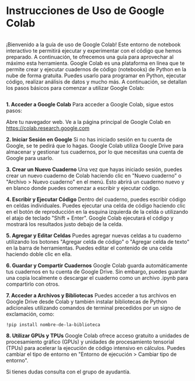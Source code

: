 # Instrucciones de Uso de Google Colab
```
```

¡Bienvenido a la guía de uso de Google Colab!
Este entorno de notebook interactivo te permitirá ejecutar y experimentar con el código que hemos preparado. A continuación, te ofrecemos una guía para aprovechar al máximo esta herramienta.
Google Colab es una plataforma en línea que te permite crear y ejecutar cuadernos de código (notebooks) de Python en la nube de forma gratuita. Puedes usarlo para programar en Python, ejecutar código, realizar análisis de datos y mucho más. A continuación, se detallan los pasos básicos para comenzar a utilizar Google Colab:
```
```

**1. Acceder a Google Colab**
Para acceder a Google Colab, sigue estos pasos:

 Abre tu navegador web.
 Ve a la página principal de Google Colab     en https://colab.research.google.com


**2. Iniciar Sesión en Google**
Si no has iniciado sesión en tu cuenta de Google, se te pedirá que lo hagas. Google Colab utiliza Google Drive para almacenar y gestionar tus cuadernos, por lo que necesitas una cuenta de Google para usarlo.

**3. Crear un Nuevo Cuaderno**
Una vez que hayas iniciado sesión, puedes crear un nuevo cuaderno de Colab haciendo clic en "Nuevo cuaderno" o "Archivo > Nuevo cuaderno" en el menú. Esto abrirá un cuaderno nuevo y en blanco donde puedes comenzar a escribir y ejecutar código.

**4. Escribir y Ejecutar Código**
Dentro del cuaderno, puedes escribir código en celdas individuales. Puedes ejecutar una celda de código haciendo clic en el botón de reproducción en la esquina izquierda de la celda o utilizando el atajo de teclado "Shift + Enter". Google Colab ejecutará el código y mostrará los resultados justo debajo de la celda.


**5. Agregar y Editar Celdas**
Puedes agregar nuevas celdas a tu cuaderno utilizando los botones "Agregar celda de código" o "Agregar celda de texto" en la barra de herramientas. Puedes editar el contenido de una celda haciendo doble clic en ella.

**6. Guardar y Compartir Cuadernos**
Google Colab guarda automáticamente tus cuadernos en tu cuenta de Google Drive. Sin embargo, puedes guardar una copia localmente o descargar el cuaderno como un archivo .ipynb para compartirlo con otros.

**7. Acceder a Archivos y Bibliotecas**
Puedes acceder a tus archivos en Google Drive desde Colab y también instalar bibliotecas de Python adicionales utilizando comandos de terminal precedidos por un signo de exclamación, como:

`!pip install nombre-de-la-biblioteca`

**8. Utilizar GPUs y TPUs**
Google Colab ofrece acceso gratuito a unidades de procesamiento gráfico (GPUs) y unidades de procesamiento tensorial (TPUs) para acelerar la ejecución de código intensivo en cálculos. Puedes cambiar el tipo de entorno en "Entorno de ejecución > Cambiar tipo de entorno".

Si tienes dudas consulta con el grupo de ayudantía.



